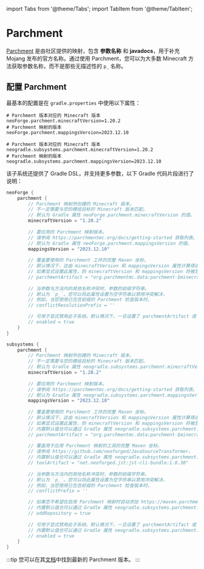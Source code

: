 import Tabs from '@theme/Tabs';
import TabItem from '@theme/TabItem';

# Parchment

[Parchment] 是由社区提供的映射，包含 **参数名称** 和 **javadocs**，用于补充 Mojang 发布的官方名称。通过使用 Parchment，您可以为大多数 Minecraft 方法获取参数名称，而不是那些无描述性的 `p_` 名称。

## 配置 Parchment

最基本的配置是在 `gradle.properties` 中使用以下属性：

<Tabs defaultValue="mdg">
<TabItem value="mdg" label="ModDevGradle">

```properties
# Parchment 版本对应的 Minecraft 版本
neoForge.parchment.minecraftVersion=1.20.2
# Parchment 映射的版本
neoForge.parchment.mappingsVersion=2023.12.10
```

</TabItem>
<TabItem value="ng" label="NeoGradle">

```properties
# Parchment 版本对应的 Minecraft 版本
neogradle.subsystems.parchment.minecraftVersion=1.20.2
# Parchment 映射的版本
neogradle.subsystems.parchment.mappingsVersion=2023.12.10
```

</TabItem>
</Tabs>

该子系统还提供了 Gradle DSL，并支持更多参数，以下 Gradle 代码片段进行了说明：

<Tabs defaultValue="mdg">
<TabItem value="mdg" label="ModDevGradle">

```gradle
neoForge {
    parchment {
        // Parchment 映射所创建的 Minecraft 版本。
        // 不一定需要与您的模组目标的 Minecraft 版本匹配。
        // 默认为 Gradle 属性 neoForge.parchment.minecraftVersion 的值。
        minecraftVersion = "1.20.2"
        
        // 要应用的 Parchment 映射版本。
        // 请参阅 https://parchmentmc.org/docs/getting-started 获取列表。
        // 默认为 Gradle 属性 neoForge.parchment.mappingsVersion 的值。
        mappingsVersion = "2023.12.10"
        
        // 覆盖要使用的 Parchment 工件的完整 Maven 坐标。
        // 默认情况下，这由 minecraftVersion 和 mappingsVersion 属性计算得出。
        // 如果显式设置此属性，则 minecraftVersion 和 mappingsVersion 将被忽略。
        // parchmentArtifact = "org.parchmentmc.data:parchment-$minecraftVersion:$mappingsVersion:checked@zip"
        
        // 当参数与方法内的其他名称冲突时，参数的前缀字符串。
        // 默认为 `p_`。您可以将此属性设置为空字符串以禁用冲突解决，
        // 例如，当您使用已包含前缀的 Parchment 检查版本时。
        // conflictResolutionPrefix = ''

        // 可用于显式禁用此子系统。默认情况下，一旦设置了 parchmentArtifact 或 minecraftVersion 和 mappingsVersion，它将自动启用。
        // enabled = true
    }
}
```

</TabItem>
<TabItem value="ng" label="NeoGradle">

```gradle
subsystems {
    parchment {
        // Parchment 映射所创建的 Minecraft 版本。
        // 不一定需要与您的模组目标的 Minecraft 版本匹配。
        // 默认为 Gradle 属性 neogradle.subsystems.parchment.minecraftVersion 的值。
        minecraftVersion = "1.20.2"
        
        // 要应用的 Parchment 映射版本。
        // 请参阅 https://parchmentmc.org/docs/getting-started 获取列表。
        // 默认为 Gradle 属性 neogradle.subsystems.parchment.mappingsVersion 的值。
        mappingsVersion = "2023.12.10"
        
        // 覆盖要使用的 Parchment 工件的完整 Maven 坐标。
        // 默认情况下，这由 minecraftVersion 和 mappingsVersion 属性计算得出。
        // 如果显式设置此属性，则 minecraftVersion 和 mappingsVersion 将被忽略。
        // 内置默认值也可以通过 Gradle 属性 neogradle.subsystems.parchment.parchmentArtifact 覆盖。
        // parchmentArtifact = "org.parchmentmc.data:parchment-$minecraftVersion:$mappingsVersion:checked@zip"
        
        // 覆盖用于应用 Parchment 映射的工具的完整 Maven 坐标。
        // 请参阅 https://github.com/neoforged/JavaSourceTransformer。
        // 内置默认值也可以通过 Gradle 属性 neogradle.subsystems.parchment.toolArtifact 覆盖。
        // toolArtifact = "net.neoforged.jst:jst-cli-bundle:1.0.30"
        
        // 当参数与方法内的其他名称冲突时，参数的前缀字符串。
        // 默认为 `p_`。您可以将此属性设置为空字符串以禁用冲突解决，
        // 例如，当您使用已包含前缀的 Parchment 检查版本时。
        // conflictPrefix = ''

        // 如果您不希望在启用 Parchment 映射时自动添加 https://maven.parchmentmc.org/ 仓库，请将此设置为 false。
        // 内置默认值也可以通过 Gradle 属性 neogradle.subsystems.parchment.addRepository 覆盖。
        // addRepository = true
        
        // 可用于显式禁用此子系统。默认情况下，一旦设置了 parchmentArtifact 或 minecraftVersion 和 mappingsVersion，它将自动启用。
        // 内置默认值也可以通过 Gradle 属性 neogradle.subsystems.parchment.enabled 覆盖。
        // enabled = true
    }
}
```

</TabItem>
</Tabs>

:::tip
您可以在其[文档](https://parchmentmc.org/docs/getting-started)中找到最新的 Parchment 版本。
:::

[Parchment]: https://parchmentmc.org/
